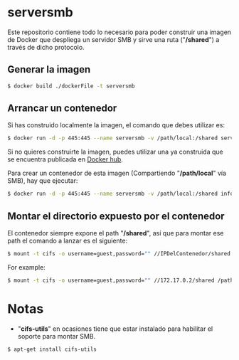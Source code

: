 # serversmb
Este repositorio contiene todo lo necesario para poder construir una imagen de Docker que despliega un servidor SMB y sirve una ruta ("**/shared**") a través de dicho protocolo.

## Generar la imagen

```sh
$ docker build ./dockerFile -t serversmb
```

## Arrancar un contenedor

Si has construido localmente la imagen, el comando que debes utilizar es:
```sh
$ docker run -d -p 445:445 --name serversmb -v /path/local:/shared serversmb
```
Si no quieres construirte la imagen, puedes utilizar una ya construida que se encuentra publicada en [Docker hub](https://hub.docker.com/r/informaticodelaverno/serversmb).

Para crear un contenedor de esta imagen  (Compartiendo "**/path/local**" vía SMB), hay que ejecutar:
```sh
$ docker run -d -p 445:445 --name serversmb -v /path/local:/shared informaticodelaverno/serversmb
```
## Montar el directorio expuesto por el contenedor
El contenedor siempre expone el path "**/shared**", así que para montar ese path el comando a lanzar es el siguiente:
```sh
$ mount -t cifs -o username=guest,password="" //IPDelContenedor/shared /path/local/de/montaje
```
For example:
```sh
$ mount -t cifs -o username=guest,password="" //172.17.0.2/shared /path/local/de/montaje
```
# Notas
- "**cifs-utils**" en ocasiones tiene que estar instalado para habilitar el soporte para montar SMB.
```sh
$ apt-get install cifs-utils
```
